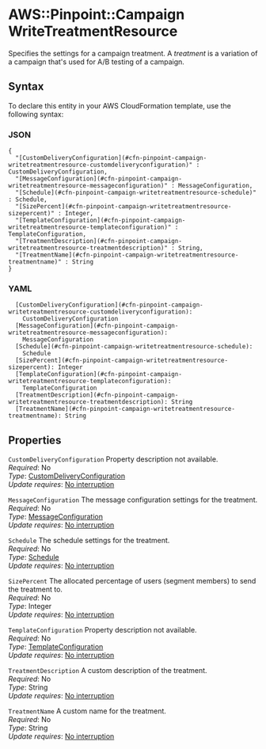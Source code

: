 # AWS::Pinpoint::Campaign WriteTreatmentResource<a name="aws-properties-pinpoint-campaign-writetreatmentresource"></a>

Specifies the settings for a campaign treatment\. A *treatment* is a variation of a campaign that's used for A/B testing of a campaign\.

## Syntax<a name="aws-properties-pinpoint-campaign-writetreatmentresource-syntax"></a>

To declare this entity in your AWS CloudFormation template, use the following syntax:

### JSON<a name="aws-properties-pinpoint-campaign-writetreatmentresource-syntax.json"></a>

```
{
  "[CustomDeliveryConfiguration](#cfn-pinpoint-campaign-writetreatmentresource-customdeliveryconfiguration)" : CustomDeliveryConfiguration,
  "[MessageConfiguration](#cfn-pinpoint-campaign-writetreatmentresource-messageconfiguration)" : MessageConfiguration,
  "[Schedule](#cfn-pinpoint-campaign-writetreatmentresource-schedule)" : Schedule,
  "[SizePercent](#cfn-pinpoint-campaign-writetreatmentresource-sizepercent)" : Integer,
  "[TemplateConfiguration](#cfn-pinpoint-campaign-writetreatmentresource-templateconfiguration)" : TemplateConfiguration,
  "[TreatmentDescription](#cfn-pinpoint-campaign-writetreatmentresource-treatmentdescription)" : String,
  "[TreatmentName](#cfn-pinpoint-campaign-writetreatmentresource-treatmentname)" : String
}
```

### YAML<a name="aws-properties-pinpoint-campaign-writetreatmentresource-syntax.yaml"></a>

```
  [CustomDeliveryConfiguration](#cfn-pinpoint-campaign-writetreatmentresource-customdeliveryconfiguration): 
    CustomDeliveryConfiguration
  [MessageConfiguration](#cfn-pinpoint-campaign-writetreatmentresource-messageconfiguration): 
    MessageConfiguration
  [Schedule](#cfn-pinpoint-campaign-writetreatmentresource-schedule): 
    Schedule
  [SizePercent](#cfn-pinpoint-campaign-writetreatmentresource-sizepercent): Integer
  [TemplateConfiguration](#cfn-pinpoint-campaign-writetreatmentresource-templateconfiguration): 
    TemplateConfiguration
  [TreatmentDescription](#cfn-pinpoint-campaign-writetreatmentresource-treatmentdescription): String
  [TreatmentName](#cfn-pinpoint-campaign-writetreatmentresource-treatmentname): String
```

## Properties<a name="aws-properties-pinpoint-campaign-writetreatmentresource-properties"></a>

`CustomDeliveryConfiguration`  <a name="cfn-pinpoint-campaign-writetreatmentresource-customdeliveryconfiguration"></a>
Property description not available\.  
*Required*: No  
*Type*: [CustomDeliveryConfiguration](aws-properties-pinpoint-campaign-customdeliveryconfiguration.md)  
*Update requires*: [No interruption](https://docs.aws.amazon.com/AWSCloudFormation/latest/UserGuide/using-cfn-updating-stacks-update-behaviors.html#update-no-interrupt)

`MessageConfiguration`  <a name="cfn-pinpoint-campaign-writetreatmentresource-messageconfiguration"></a>
The message configuration settings for the treatment\.  
*Required*: No  
*Type*: [MessageConfiguration](aws-properties-pinpoint-campaign-messageconfiguration.md)  
*Update requires*: [No interruption](https://docs.aws.amazon.com/AWSCloudFormation/latest/UserGuide/using-cfn-updating-stacks-update-behaviors.html#update-no-interrupt)

`Schedule`  <a name="cfn-pinpoint-campaign-writetreatmentresource-schedule"></a>
The schedule settings for the treatment\.  
*Required*: No  
*Type*: [Schedule](aws-properties-pinpoint-campaign-schedule.md)  
*Update requires*: [No interruption](https://docs.aws.amazon.com/AWSCloudFormation/latest/UserGuide/using-cfn-updating-stacks-update-behaviors.html#update-no-interrupt)

`SizePercent`  <a name="cfn-pinpoint-campaign-writetreatmentresource-sizepercent"></a>
The allocated percentage of users \(segment members\) to send the treatment to\.  
*Required*: No  
*Type*: Integer  
*Update requires*: [No interruption](https://docs.aws.amazon.com/AWSCloudFormation/latest/UserGuide/using-cfn-updating-stacks-update-behaviors.html#update-no-interrupt)

`TemplateConfiguration`  <a name="cfn-pinpoint-campaign-writetreatmentresource-templateconfiguration"></a>
Property description not available\.  
*Required*: No  
*Type*: [TemplateConfiguration](aws-properties-pinpoint-campaign-templateconfiguration.md)  
*Update requires*: [No interruption](https://docs.aws.amazon.com/AWSCloudFormation/latest/UserGuide/using-cfn-updating-stacks-update-behaviors.html#update-no-interrupt)

`TreatmentDescription`  <a name="cfn-pinpoint-campaign-writetreatmentresource-treatmentdescription"></a>
A custom description of the treatment\.  
*Required*: No  
*Type*: String  
*Update requires*: [No interruption](https://docs.aws.amazon.com/AWSCloudFormation/latest/UserGuide/using-cfn-updating-stacks-update-behaviors.html#update-no-interrupt)

`TreatmentName`  <a name="cfn-pinpoint-campaign-writetreatmentresource-treatmentname"></a>
A custom name for the treatment\.  
*Required*: No  
*Type*: String  
*Update requires*: [No interruption](https://docs.aws.amazon.com/AWSCloudFormation/latest/UserGuide/using-cfn-updating-stacks-update-behaviors.html#update-no-interrupt)